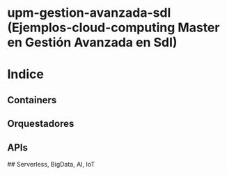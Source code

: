 # upm-gestion-avanzada-sdl (Ejemplos-cloud-computing Master en Gestión Avanzada en SdI)

# Indice

## Containers

## Orquestadores

## APIs 

## Serverless, BigData, AI, IoT


